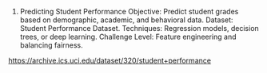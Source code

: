 1. Predicting Student Performance
   Objective: Predict student grades based on demographic, academic, and behavioral data.
   Dataset: Student Performance Dataset.
   Techniques: Regression models, decision trees, or deep learning.
   Challenge Level: Feature engineering and balancing fairness.

https://archive.ics.uci.edu/dataset/320/student+performance
